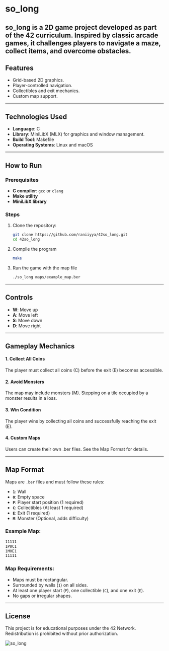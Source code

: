 # so_long

**so_long** is a 2D game project developed as part of the 42 curriculum. Inspired by classic arcade games, it challenges players to navigate a maze, collect items, and overcome obstacles.
---

## Features

- Grid-based 2D graphics.
- Player-controlled navigation.
- Collectibles and exit mechanics.
- Custom map support.

---

## Technologies Used

- **Language**: C
- **Library**: MiniLibX (MLX) for graphics and window management.
- **Build Tool**: Makefile
- **Operating Systems**: Linux and macOS

---

## How to Run

### Prerequisites

- **C compiler**: `gcc` or `clang`
- **Make utility**
- **MiniLibX library**

### Steps

1. Clone the repository:
   ```bash
   git clone https://github.com/raniiyya/42so_long.git
   cd 42so_long
2. Compile the program
   ```bash
   make
3. Run the game with the map file
   ```bash
   ./so_long maps/example_map.ber

---

## Controls

- **W**: Move up  
- **A**: Move left  
- **S**: Move down  
- **D**: Move right

---

## Gameplay Mechanics

#### 1. Collect All Coins
The player must collect all coins (C) before the exit (E) becomes accessible.
#### 2. Avoid Monsters
The map may include monsters (M). Stepping on a tile occupied by a monster results in a loss.
#### 3. Win Condition
The player wins by collecting all coins and successfully reaching the exit (E).
#### 4. Custom Maps
Users can create their own .ber files. See the Map Format for details.

---

## Map Format

Maps are `.ber` files and must follow these rules:

- **`1`**: Wall  
- **`0`**: Empty space  
- **`P`**: Player start position (1 required)  
- **`C`**: Collectibles (At least 1 required)  
- **`E`**: Exit (1 required)  
- **`M`**: Monster (Optional, adds difficulty)  

### Example Map:

```bash
11111
1P0C1
1M0E1
11111
```

### Map Requirements:
- Maps must be rectangular.  
- Surrounded by walls (`1`) on all sides.  
- At least one player start (`P`), one collectible (`C`), and one exit (`E`).  
- No gaps or irregular shapes.  

---

## License

This project is for educational purposes under the 42 Network. Redistribution is prohibited without prior authorization.


![so_long](https://github.com/user-attachments/assets/30d6542b-f68c-47b0-a2ea-9646f982e09a)
